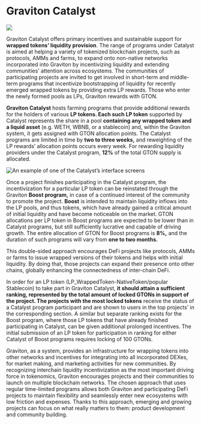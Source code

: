 # Graviton Catalyst

![](https://miro.medium.com/max/1400/0\*D9OIS3dCFEluX4nM)

Graviton Catalyst offers primary incentives and sustainable support for **wrapped tokens’ liquidity provision**. The range of programs under Catalyst is aimed at helping a variety of tokenized blockchain projects, such as protocols, AMMs and farms, to expand onto non-native networks incorporated into Graviton by incentivizing liquidity and extending communities’ attention across ecosystems. The communities of participating projects are invited to get involved in short-term and middle-term programs that incentivize bootstrapping of liquidity for recently emerged wrapped tokens by providing extra LP rewards. Those who enter the newly formed pools as LPs, Graviton rewards with GTON.

**Graviton Catalyst** hosts farming programs that provide additional rewards for the holders of various **LP tokens. Each such LP token** supported by Catalyst represents the share in a pool **containing any wrapped token and a liquid asset** (e.g. WETH, WBNB, or a stablecoin) and, within the Graviton system, it gets assigned with GTON allocation points. The Catalyst programs are limited in time by **two to three weeks,** and reweighting of the LP rewards’ allocation points occurs every week. For rewarding liquidity providers under the Catalyst program, **12%** of the total GTON supply is allocated.

![An example of one of the Catalyst’s interface screens](https://miro.medium.com/max/1400/1\*K4n7TdH6dIzKfN5SIrx4rw.png)

Once a project finishes participating in the Catalyst program, the incentivization for a particular LP token can be reinstated through the Graviton **Boost program,** in case of a continued interest of the community to promote the project. **Boost** is intended to maintain liquidity inflows into the LP pools, and thus tokens, which have already gained a critical amount of initial liquidity and have become noticeable on the market. GTON allocations per LP token in Boost programs are expected to be lower than in Catalyst programs, but still sufficiently lucrative and capable of driving growth. The entire allocation of GTON for Boost programs is **8%,** and the duration of such programs will vary from **one to two months.**

This double-sided approach encourages DeFi projects like protocols, AMMs or farms to issue wrapped versions of their tokens and helps with initial liquidity. By doing that, those projects can expand their presence onto other chains, globally enhancing the connectedness of inter-chain DeFi.

In order for an LP token (LP\_WrappedToken-NativeToken/popular Stablecoin) to take part in Graviton Catalyst, **it should attain a sufficient ranking, represented by the total amount of locked GTONs in support of the project. The projects with the most locked tokens** receive the status of a Catalyst program participant and are shown to users in the top projects’ in the corresponding section. A similar but separate ranking exists for the Boost program, where those LP tokens that have already finished participating in Catalyst, can be given additional prolonged incentives. The initial submission of an LP token for participation in ranking for either Catalyst of Boost programs requires locking of 100 GTONs.

Graviton, as a system, provides an infrastructure for wrapping tokens into other networks and incentives for integrating into all incorporated DEXes, for market making, and marketing activities for new communities. By recognizing interchain liquidity incentivization as the most important driving force in tokenomics, Graviton encourages projects and their communities to launch on multiple blockchain networks. The chosen approach that uses regular time-limited programs allows both Graviton and participating DeFi projects to maintain flexibility and seamlessly enter new ecosystems with low friction and expenses. Thanks to this approach, emerging and growing projects can focus on what really matters to them: product development and community building.

